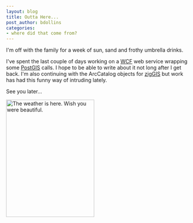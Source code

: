 ```yaml
---
layout: blog
title: Outta Here...
post_author: bdollins
categories:
- where did that come from?
---
```


I'm off with the family for a week of sun, sand and frothy umbrella drinks. 

I've spent the last couple of days working on a <a href="http://msdn2.microsoft.com/en-us/netframework/aa663324.aspx">WCF</a> web service wrapping some <a href="http://postgis.refractions.net/">PostGIS</a> calls. I hope to be able to write about it not long after I get back. I'm also continuing with the ArcCatalog objects for <a href="http://code.google.com/p/ziggis">zigGIS</a> but work has had this funny way of intruding lately.

See you later...

<img alt="The weather is here. Wish you were beautiful." height="320" src="http://www.performance-vision.com/california/royal-palm.JPG" width="240" />